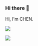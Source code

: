 ### Hi there 👋

<!--
**cjpnice/cjpnice** is a ✨ _special_ ✨ repository because its `README.md` (this file) appears on your GitHub profile.

Here are some ideas to get you started:

- 🔭 I’m currently working on ...
- 🌱 I’m currently learning ...
- 👯 I’m looking to collaborate on ...
- 🤔 I’m looking for help with ...
- 💬 Ask me about ...
- 📫 How to reach me: ...
- 😄 Pronouns: ...
- ⚡ Fun fact: ...
-->
 <p>Hi, I'm CHEN.</p>
  <p>
      <img src="https://github-readme-stats.vercel.app/api?username=cjpnice&show_icons=true&icon_color=805AD5&text_color=718096&bg_color=ffffff&hide_title=true&hide_border=true&hide=contribs,issues" />
  </p>
  
  <p>
      <img src="https://github-profile-trophy.vercel.app/?username=cjpnice&theme=flat&title=Stars,Followers,Commit,MultiLanguage&margin-w=5&row=1&column=4" />
  </p>
  
  <br>
  <br>
</div>






